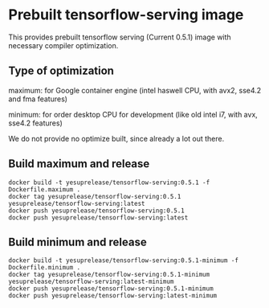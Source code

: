 # Prebuilt tensorflow-serving image

This provides prebuilt tensorflow serving (Current 0.5.1) image with necessary compiler optimization.

## Type of optimization

maximum: for Google container engine (intel haswell CPU, with avx2, sse4.2 and fma features)

minimum: for order desktop CPU for development (like old intel i7, with avx, sse4.2 features)

We do not provide no optimize built, since already a lot out there.

## Build maximum and release
```
docker build -t yesuprelease/tensorflow-serving:0.5.1 -f Dockerfile.maximum .
docker tag yesuprelease/tensorflow-serving:0.5.1 yesuprelease/tensorflow-serving:latest
docker push yesuprelease/tensorflow-serving:0.5.1
docker push yesuprelease/tensorflow-serving:latest
```

## Build minimum and release
```
docker build -t yesuprelease/tensorflow-serving:0.5.1-minimum -f Dockerfile.minimum .
docker tag yesuprelease/tensorflow-serving:0.5.1-minimum yesuprelease/tensorflow-serving:latest-minimum
docker push yesuprelease/tensorflow-serving:0.5.1-minimum
docker push yesuprelease/tensorflow-serving:latest-minimum
```
